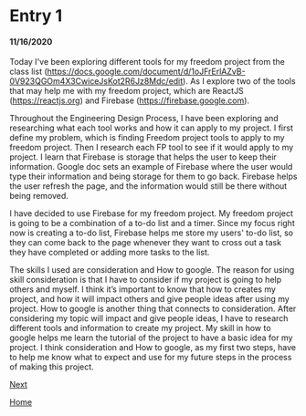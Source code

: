 # Entry 1
#### 11/16/2020

Today I've been exploring different tools for my freedom project from the class list (https://docs.google.com/document/d/1oJFrErlAZvB-0V923QGOm4X3CwiceJsKot2R6Jz8Mdc/edit).
As I explore two of the tools that may help me with my freedom project, which are ReactJS (https://reactjs.org) and Firebase (https://firebase.google.com).

Throughout the Engineering Design Process, I have been exploring and researching what each tool works and how it can apply to my project. I first define my problem, which is finding Freedom project tools to apply to my freedom project. Then I research each FP tool to see if it would apply to my project. I learn that Firebase is storage that helps the user to keep their information. Google doc sets an example of Firebase where the user would type their information and being storage for them to go back. Firebase helps the user refresh the page, and the information would still be there without being removed.

I have decided to use Firebase for my freedom project. My freedom project is going to be a combination of a to-do list and a timer. Since my focus right now is creating a to-do list, Firebase helps me store my users' to-do list, so they can come back to the page whenever they want to cross out a task they have completed or adding more tasks to the list.

The skills I used are consideration and How to google. The reason for using skill consideration is that I have to consider if my project is going to help others and myself. I think it’s important to know that how to creates my project, and how it will impact others and give people ideas after using my project. How to google is another thing that connects to consideration. After considering my topic will impact and give people ideas, I have to research different tools and information to create my project.  My skill in how to google helps me learn the tutorial of the project to have a basic idea for my project.  I think consideration and How to google, as my first two steps, have to help me know what to expect and use for my future steps in the process of making this project.

[Next](entry02.md)

[Home](../README.md)